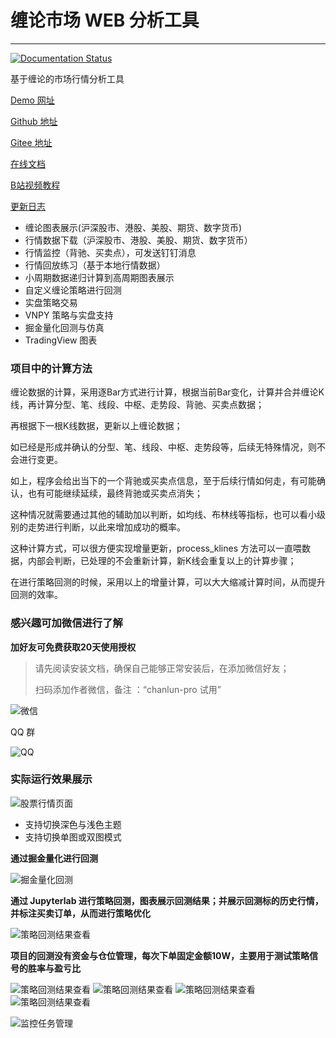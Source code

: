 # 缠论市场 WEB 分析工具

---

[![Documentation Status](https://readthedocs.org/projects/chanlun-pro/badge/?version=latest)](https://chanlun-pro.readthedocs.io/zh_CN/latest/?badge=latest)

基于缠论的市场行情分析工具

[Demo 网址](http://www.chanlun-trader.com)

[Github 地址](https://github.com/yijixiuxin/chanlun-pro)

[Gitee 地址](https://gitee.com/wang-student/chanlun-pro)

[在线文档](https://chanlun-pro.readthedocs.io/)

[B站视频教程](https://space.bilibili.com/384267873/video)

[更新日志](https://chanlun-pro.readthedocs.io/UPDATE/)


* 缠论图表展示(沪深股市、港股、美股、期货、数字货币)
* 行情数据下载（沪深股市、港股、美股、期货、数字货币）
* 行情监控（背驰、买卖点），可发送钉钉消息
* 行情回放练习（基于本地行情数据）
* 小周期数据递归计算到高周期图表展示
* 自定义缠论策略进行回测
* 实盘策略交易
* VNPY 策略与实盘支持
* 掘金量化回测与仿真
* TradingView 图表

### 项目中的计算方法

缠论数据的计算，采用逐Bar方式进行计算，根据当前Bar变化，计算并合并缠论K线，再计算分型、笔、线段、中枢、走势段、背驰、买卖点数据；

再根据下一根K线数据，更新以上缠论数据；

如已经是形成并确认的分型、笔、线段、中枢、走势段等，后续无特殊情况，则不会进行变更。

如上，程序会给出当下的一个背驰或买卖点信息，至于后续行情如何走，有可能确认，也有可能继续延续，最终背驰或买卖点消失；

这种情况就需要通过其他的辅助加以判断，如均线、布林线等指标，也可以看小级别的走势进行判断，以此来增加成功的概率。

这种计算方式，可以很方便实现增量更新，process_klines 方法可以一直喂数据，内部会判断，已处理的不会重新计算，新K线会重复以上的计算步骤；

在进行策略回测的时候，采用以上的增量计算，可以大大缩减计算时间，从而提升回测的效率。

### 感兴趣可加微信进行了解

**加好友可免费获取20天使用授权**

> 请先阅读安装文档，确保自己能够正常安装后，在添加微信好友；
>
> 扫码添加作者微信，备注 ：“chanlun-pro 试用”

![微信](cookbook/docs/img/wx.jpg)

QQ 群

![QQ](cookbook/docs/img/qq.png)

### 实际运行效果展示

![股票行情页面](cookbook/docs/img/stock.png)

* 支持切换深色与浅色主题
* 支持切换单图或双图模式

**通过掘金量化进行回测**

![掘金量化回测](cookbook/docs/img/my_quant_backtest.png)

**通过 Jupyterlab 进行策略回测，图表展示回测结果；并展示回测标的历史行情，并标注买卖订单，从而进行策略优化**

![策略回测结果查看](cookbook/docs/img/back_test_1.png)

**项目的回测没有资金与仓位管理，每次下单固定金额10W，主要用于测试策略信号的胜率与盈亏比**

![策略回测结果查看](cookbook/docs/img/back_test_2.png)
![策略回测结果查看](cookbook/docs/img/back_test_3.png)
![策略回测结果查看](cookbook/docs/img/back_test_4.png)
![策略回测结果查看](cookbook/docs/img/back_test_5.png)

![监控任务管理](cookbook/docs/img/check.png)


